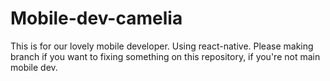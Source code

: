 # Mobile-dev-camelia

This is for our lovely mobile developer. Using react-native. Please making branch if you want to fixing something on this repository, if you're not main mobile dev.
